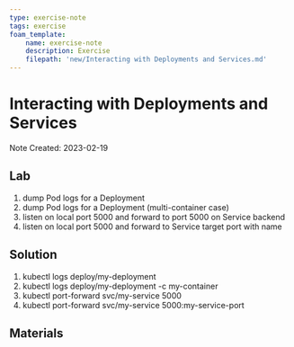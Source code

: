 ```yaml
---
type: exercise-note
tags: exercise
foam_template:
    name: exercise-note
    description: Exercise
    filepath: 'new/Interacting with Deployments and Services.md'
---
```

# Interacting with Deployments and Services
Note Created: 2023-02-19

## Lab 

1. dump Pod logs for a Deployment
2. dump Pod logs for a Deployment (multi-container case)
3. listen on local port 5000 and forward to port 5000 on Service backend
4. listen on local port 5000 and forward to Service target port with name <my-service-port>

## Solution

1. kubectl logs deploy/my-deployment  
2. kubectl logs deploy/my-deployment -c my-container
3. kubectl port-forward svc/my-service 5000
4. kubectl port-forward svc/my-service 5000:my-service-port

## Materials